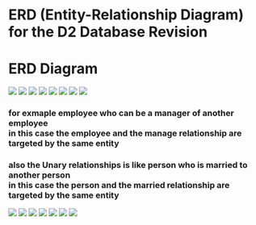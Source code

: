 # ERD (Entity-Relationship Diagram) for the D2 Database Revision

# ERD Diagram
![](./slides/ERD1.png)
![](./slides/ERD2.png)
![](./slides/ERD3.png)
![](./slides/ERD4.png)
![](./slides/ERD5.png)
![](./slides/ERD6.png)
![](./slides/ERD7.png)
![](./slides/ERD8.png)
### for exmaple employee who can be a manager of another employee <br/> in this case the employee and the manage relationship are targeted by the same entity

### also the Unary relationships is like person who is married to another person <br/> in this case the person and the married relationship are targeted by the same entity 

![](./slides/ERD9.png)
![](./slides/ERD10.png)
![](./slides/ERD11.png)
![](./slides/ERD12.png)
![](./slides/ERD13.png)
![](./slides/ERD14.png)
![](./slides/ERD15.png)










